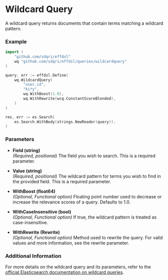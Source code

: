 # Wildcard Query

A wildcard query returns documents that contain terms matching a wildcard pattern. 

### Example

```go
import (
	"github.com/sdqri/effdsl"
	wq "github.com/sdqri/effdsl/queries/wildcardquery"
)

query, err := effdsl.Define(
    wq.WildcardQuery(
        "user.id",
        "ki*y",
        wq.WithBoost(1.0),
        wq.WithRewrite(wcq.ConstantScoreBlended),
    )
)

res, err := es.Search(
    es.Search.WithBody(strings.NewReader(query)),
)
```

### Parameters

*   **Field (string)**  
    _(Required, positional)_ The field you wish to search. This is a required parameter.

*   **Value (string)**  
    _(Required, positional)_ The wildcard pattern for terms you wish to find in the provided field. This is a required parameter.

*   **WithBoost (float64)**  
    _(Optional, Functional option)_ Floating point number used to decrease or increase the relevance scores of a query. Defaults to 1.0.

*   **WithCaseInsensitive (bool)**  
    _(Optional, Functional option)_ If true, the wildcard pattern is treated as case-insensitive.

*   **WithRewrite (Rewrite)**  
    _(Optional, Functional option)_ Method used to rewrite the query. For valid values and more information, see the rewrite parameter.

### Additional Information

For more details on the wildcard query and its parameters, refer to the [official Elasticsearch documentation on wildcard queries](https://www.elastic.co/guide/en/elasticsearch/reference/current/query-dsl-wildcard-query.html).

